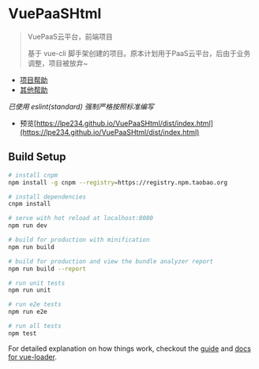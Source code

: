 # VuePaaSHtml

> VuePaaS云平台，前端项目
>
> 基于 vue-cli 脚手架创建的项目。原本计划用于PaaS云平台，后由于业务调整，项目被放弃~

* [项目帮助](doc/helper.md)
* [其他帮助](doc/other.md)

_已使用 eslint(standard) 强制严格按照标准编写_

* 预览[https://lpe234.github.io/VuePaaSHtml/dist/index.html](https://lpe234.github.io/VuePaaSHtml/dist/index.html)

## Build Setup

``` bash
# install cnpm
npm install -g cnpm --registry=https://registry.npm.taobao.org

# install dependencies
cnpm install

# serve with hot reload at localhost:8080
npm run dev

# build for production with minification
npm run build

# build for production and view the bundle analyzer report
npm run build --report

# run unit tests
npm run unit

# run e2e tests
npm run e2e

# run all tests
npm test
```

For detailed explanation on how things work, checkout the [guide](http://vuejs-templates.github.io/webpack/) and [docs for vue-loader](http://vuejs.github.io/vue-loader).
